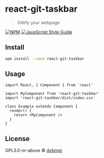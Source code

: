 # react-git-taskbar

> Gittify your webpage 

[![NPM](https://img.shields.io/npm/v/react-git-taskbar.svg)](https://www.npmjs.com/package/react-git-taskbar) [![JavaScript Style Guide](https://img.shields.io/badge/code_style-standard-brightgreen.svg)](https://standardjs.com)

## Install

```bash
npm install --save react-git-taskbar
```

## Usage

```tsx
import React, { Component } from 'react'

import MyComponent from 'react-git-taskbar'
import 'react-git-taskbar/dist/index.css'

class Example extends Component {
  render() {
    return <MyComponent />
  }
}
```

## License

GPL3.0-or-above © [dvbmgr](https://github.com/dvbmgr)
